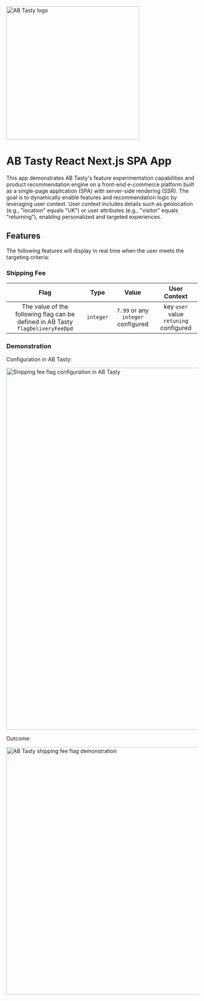 <img src="https://content.partnerpage.io/eyJidWNrZXQiOiJwYXJ0bmVycGFnZS5wcm9kIiwia2V5IjoibWVkaWEvY29udGFjdF9pbWFnZXMvMDUwNGZlYTYtOWIxNy00N2IyLTg1YjUtNmY5YTZjZWU5OTJiLzI1NjhmYjk4LTQwM2ItNGI2OC05NmJiLTE5YTg1MzU3ZjRlMS5wbmciLCJlZGl0cyI6eyJ0b0Zvcm1hdCI6IndlYnAiLCJyZXNpemUiOnsid2lkdGgiOjEyMDAsImhlaWdodCI6NjI3LCJmaXQiOiJjb250YWluIiwiYmFja2dyb3VuZCI6eyJyIjoyNTUsImciOjI1NSwiYiI6MjU1LCJhbHBoYSI6MH19fX0=" alt="AB Tasty logo" width="350"/>

# AB Tasty React Next.js SPA App

This app demonstrates AB Tasty's feature experimentation capabilities and product recommendation engine on a front-end e-commerce platform built as a single-page application (SPA) with server-side rendering (SSR). The goal is to dynamically enable features and recommendation logic by leveraging user context. User context includes details such as geolocation (e.g., "location" equals "UK") or user attributes (e.g., "visitor" equals "returning"), enabling personalized and targeted experiences.

## Features

The following features will display in real time when the user meets the targeting criteria:

### Shipping Fee

| Flag | Type | Value    | User Context    |
| :---: | :---:   | :---: | :---: |
| The value of the following flag can be defined in AB Tasty `flagDeliveryFeeDpd`   | `integer` | `7.99` or any `integer` configured   | key `user` value `retuning` configured   |

### Demonstration

Configuration in AB Tasty:

<img src="https://assets-manager.abtasty.com/1ceff369b6cd9aceaa9ee318e6498167/config1.gif" alt="Shipping fee flag configuration in AB Tasty" width="950"/>

Outcome:

<img src="https://assets-manager.abtasty.com/1ceff369b6cd9aceaa9ee318e6498167/ezgif-4-10839796ee.gif" alt="AB Tasty shipping fee flag demonstration" width="650"/>